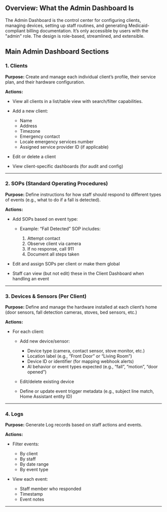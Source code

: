 ## Overview: What the Admin Dashboard Is

The Admin Dashboard is the control center for configuring clients, managing devices, setting up staff routines, and generating Medicaid-compliant billing documentation. It’s only accessible by users with the "admin" role. The design is role-based, streamlined, and extensible.

## Main Admin Dashboard Sections

### 1. Clients

**Purpose:** Create and manage each individual client’s profile, their service plan, and their hardware configuration.

**Actions:**

* View all clients in a list/table view with search/filter capabilities.
* Add a new client:

  * Name
  * Address
  * Timezone
  * Emergency contact
  * Locale emergency services number
  * Assigned service provider ID (if applicable)
* Edit or delete a client
* View client-specific dashboards (for audit and config)

---

### 2. SOPs (Standard Operating Procedures)

**Purpose:** Define instructions for how staff should respond to different types of events (e.g., what to do if a fall is detected).

**Actions:**

* Add SOPs based on event type:

  * Example: “Fall Detected” SOP includes:

    1. Attempt contact
    2. Observe client via camera
    3. If no response, call 911
    4. Document all steps taken
* Edit and assign SOPs per client or make them global
* Staff can view (but not edit) these in the Client Dashboard when handling an event

---

### 3. Devices & Sensors (Per Client)

**Purpose:** Define and manage the hardware installed at each client’s home (door sensors, fall detection cameras, stoves, bed sensors, etc.)

**Actions:**

* For each client:

  * Add new device/sensor:

    * Device type (camera, contact sensor, stove monitor, etc.)
    * Location label (e.g., “Front Door” or “Living Room”)
    * Device ID or identifier (for mapping webhook alerts)
    * AI behavior or event types expected (e.g., “fall”, “motion”, “door opened”)
  * Edit/delete existing device
  * Define or update event trigger metadata (e.g., subject line match, Home Assistant entity ID)

---

### 4. Logs

**Purpose:** Generate Log records based on staff actions and events.

**Actions:**

* Filter events:

  * By client
  * By staff
  * By date range
  * By event type
* View each event:

  * Staff member who responded
  * Timestamp
  * Event notes
---